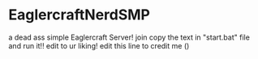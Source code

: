 # EaglercraftNerdSMP
a dead ass simple Eaglercraft Server!
join copy the text in "start.bat" file and run it!!
edit to ur liking!
edit this line to credit me ()

